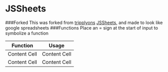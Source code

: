 # JSSheets
###Forked
This was forked from [tripplyons](https://github.com/tripplyons/) [JSSheets](https://github.com/tripplyons/JSSheets), and made to look like google spreadsheets
###Functions
Place an = sign at the start of input to symbolize a function

| Function  | Usage |
| ------------- | ------------- |
| Content Cell  | Content Cell  |
| Content Cell  | Content Cell  |
